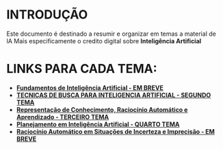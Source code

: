 # INTRODUÇÃO
Este documento é destinado a resumir e organizar em temas a material de IA
Mais especificamente o credito digital sobre **Inteligência Artificial**
# LINKS PARA CADA TEMA:
- **[Fundamentos de Inteligência Artificial - EM BREVE](https://upraggy.github.io/IA)**
- **[TECNICAS DE BUSCA PARA INTELIGENCIA ARTIFICIAL - SEGUNDO TEMA](https://upraggy.github.io/IA/TECNICAS_DE_BUSCA)**
- **[Representação de Conhecimento, Raciocínio Automático e Aprendizado - TERCEIRO TEMA](https://upraggy.github.io/IA/Representação_de_Conhecimento)**
- **[Planejamento em Inteligência Artificial - QUARTO TEMA](https://upraggy.github.io/IA/Planejamento_IA)**
- **[Raciocínio Automático em Situações de Incerteza e Imprecisão - EM BREVE](https://upraggy.github.io/IA)**
